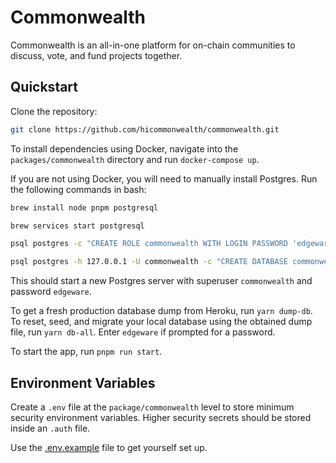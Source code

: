 # Commonwealth

Commonwealth is an all-in-one platform for on-chain communities to discuss, vote, and fund projects together.

## Quickstart

Clone the repository:

```bash
git clone https://github.com/hicommonwealth/commonwealth.git
```

To install dependencies using Docker, navigate into the `packages/commonwealth` directory and run `docker-compose up`.

If you are not using Docker, you will need to manually install Postgres. Run the following commands in bash:

```bash
brew install node pnpm postgresql

brew services start postgresql

psql postgres -c "CREATE ROLE commonwealth WITH LOGIN PASSWORD 'edgeware'; ALTER ROLE commonwealth SUPERUSER;"

psql postgres -h 127.0.0.1 -U commonwealth -c "CREATE DATABASE commonwealth;"
```

This should start a new Postgres server with superuser `commonwealth` and password `edgeware`.

To get a fresh production database dump from Heroku, run `yarn dump-db`. To reset, seed, and migrate your local database using the obtained dump file, run `yarn db-all`. Enter `edgeware` if prompted for a password.

To start the app, run `pnpm run start`.

## Environment Variables

Create a `.env` file at the `package/commonwealth` level to store minimum security environment variables. Higher security secrets should be stored inside an `.auth` file.

Use the [.env.example](../../.env.example) file to get yourself set up.

